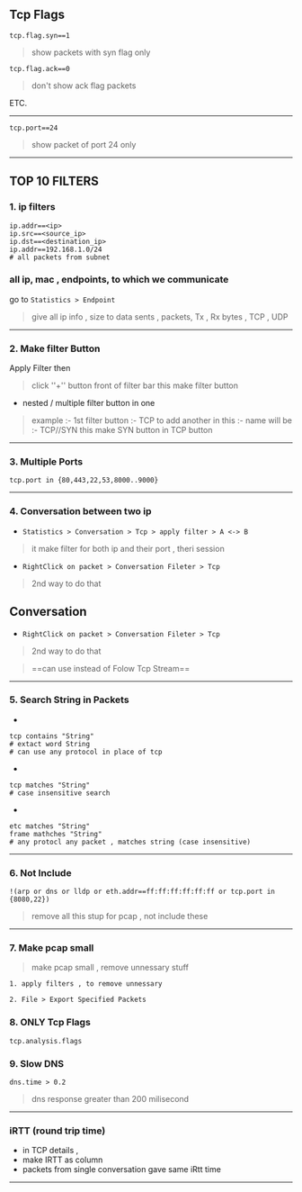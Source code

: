 ## Tcp Flags
`tcp.flag.syn==1`
> show packets with syn flag only

`tcp.flag.ack==0`
>don't show ack flag packets

ETC.

---
`tcp.port==24`
>show packet of port 24 only

---

## TOP 10 FILTERS

### 1. ip filters
```
ip.addr==<ip>
ip.src==<source_ip>
ip.dst==<destination_ip>
ip.addr==192.168.1.0/24
# all packets from subnet

```

### all ip, mac , endpoints, to which we communicate
go to
`Statistics > Endpoint`

> give all ip info , size to data sents , packets, Tx , Rx bytes , TCP , UDP

---


### 2.  Make filter Button

Apply Filter then 
> click ''+'' button  front of filter bar 
> this make filter button

* nested / multiple filter button in one
> example :- 1st filter button :- TCP
> to add another in this :- name will be :- TCP//SYN
> this make SYN button in TCP button

---
### 3. Multiple Ports
```
tcp.port in {80,443,22,53,8000..9000}
```

---
### 4. Conversation between two ip

* `Statistics > Conversation > Tcp > apply filter > A <-> B`
 > it make filter for both ip and their port , theri     session

* `RightClick on packet > Conversation Fileter > Tcp`
> 2nd way to do that

## Conversation 

* `RightClick on packet > Conversation Fileter > Tcp`
> 2nd way to do that
 
 > ==can use instead of Folow Tcp Stream==

---

### 5. Search String in Packets

*
```
tcp contains "String"
# extact word String 
# can use any protocol in place of tcp
```

*
```
tcp matches "String"
# case insensitive search
```

*
```
etc matches "String"
frame mathches "String"
# any protocl any packet , matches string (case insensitive)
```

---

### 6. Not Include
```
!(arp or dns or lldp or eth.addr==ff:ff:ff:ff:ff:ff or tcp.port in {8080,22})
```
> remove all this stup for pcap , not include these

---

### 7. Make pcap small

> make pcap small , remove unnessary stuff

```
1. apply filters , to remove unnessary

2. File > Export Specified Packets
```

### 8. ONLY Tcp Flags
```
tcp.analysis.flags
```

### 9. Slow DNS
```
dns.time > 0.2
```
> dns response greater than 200 milisecond

---

### iRTT (round trip time)
* in TCP details , 
* make IRTT as column
* packets from single conversation gave same iRtt time

---
